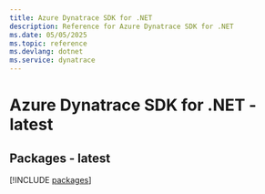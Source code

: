 ```yaml
---
title: Azure Dynatrace SDK for .NET
description: Reference for Azure Dynatrace SDK for .NET
ms.date: 05/05/2025
ms.topic: reference
ms.devlang: dotnet
ms.service: dynatrace
---
```

# Azure Dynatrace SDK for .NET - latest
## Packages - latest
[!INCLUDE [packages](dynatrace-index.md)]
